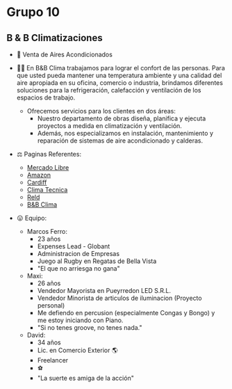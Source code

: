 # Grupo 10
## B & B Climatizaciones

- 💸 Venta de Aires Acondicionados
- 🧘‍♂️ En B&B Clima trabajamos para lograr el confort de las personas. Para que usted pueda mantener una temperatura ambiente y una calidad del aire apropiada en su oficina, comercio o industria, brindamos diferentes soluciones para la refrigeración, calefacción y ventilación de los espacios de trabajo.
    - Ofrecemos servicios para los clientes en dos áreas:
        - Nuestro departamento de obras diseña, planifica y ejecuta proyectos a medida en climatización y ventilación.
        - Además, nos especializamos en instalación, mantenimiento y reparación de sistemas de aire acondicionado y calderas.

- ⚖ Paginas Referentes:
    - [Mercado Libre](https://www.mercadolibre.com.ar/)
    - [Amazon](https://www.amazon.com/)
    - [Cardiff](http://www.cardiff.com.ar/)
    - [Clima Tecnica](https://www.climatecnica.com/)
    - [Reld](http://www.reld.com.ar/)
    - [B&B Clima](https://bybclima.com/)

- 😛 Equipo:
    - Marcos Ferro: 
        - 23 años
        - Expenses Lead - Globant
        - Administracion de Empresas
        - Juego al Rugby en Regatas de Bella Vista
        - "El que no arriesga no gana"
    - Maxi: 
        - 26 años
        - Vendedor Mayorista en Pueyrredon LED S.R.L.
        - Vendedor Minorista de articulos de iluminacion (Proyecto personal)
        - Me defiendo en percusion (especialmente Congas y Bongo) y me estoy iniciando con Piano.
        - "Si no tenes groove, no tenes nada." 
    - David:
        - 34 años
        - Lic. en Comercio Exterior 🌎
        - Freelancer
        - ⚽
        - "La suerte es amiga de la acción"
